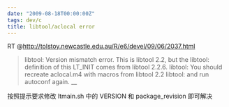 ```yaml
---
date: "2009-08-18T00:00:00Z"
tags: dev/c
title: libtool/aclocal error
---
```


RT @<http://tolstoy.newcastle.edu.au/R/e6/devel/09/06/2037.html>

> libtool: Version mismatch error. This is libtool 2.2, but the
> libtool: definition of this LT_INIT comes from libtool 2.2.6.
> libtool: You should recreate aclocal.m4 with macros from libtool 2.2
> libtool: and run autoconf again. __

按照提示要求修改 ltmain.sh 中的 VERSION 和 package_revision 即可解决
